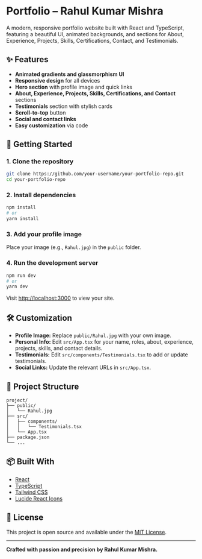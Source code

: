 # Portfolio – Rahul Kumar Mishra

A modern, responsive portfolio website built with React and TypeScript, featuring a beautiful UI, animated backgrounds, and sections for About, Experience, Projects, Skills, Certifications, Contact, and Testimonials.

## ✨ Features

- **Animated gradients and glassmorphism UI**
- **Responsive design** for all devices
- **Hero section** with profile image and quick links
- **About, Experience, Projects, Skills, Certifications, and Contact** sections
- **Testimonials** section with stylish cards
- **Scroll-to-top** button
- **Social and contact links**
- **Easy customization** via code

## 🚀 Getting Started

### 1. Clone the repository

```bash
git clone https://github.com/your-username/your-portfolio-repo.git
cd your-portfolio-repo
```

### 2. Install dependencies

```bash
npm install
# or
yarn install
```

### 3. Add your profile image

Place your image (e.g., `Rahul.jpg`) in the `public` folder.

### 4. Run the development server

```bash
npm run dev
# or
yarn dev
```

Visit [http://localhost:3000](http://localhost:3000) to view your site.

## 🛠️ Customization

- **Profile Image:** Replace `public/Rahul.jpg` with your own image.
- **Personal Info:** Edit `src/App.tsx` for your name, roles, about, experience, projects, skills, and contact details.
- **Testimonials:** Edit `src/components/Testimonials.tsx` to add or update testimonials.
- **Social Links:** Update the relevant URLs in `src/App.tsx`.

## 📁 Project Structure

```
project/
├── public/
│   └── Rahul.jpg
├── src/
│   ├── components/
│   │   └── Testimonials.tsx
│   └── App.tsx
├── package.json
└── ...
```

## 📦 Built With

- [React](https://react.dev/)
- [TypeScript](https://www.typescriptlang.org/)
- [Tailwind CSS](https://tailwindcss.com/)
- [Lucide React Icons](https://lucide.dev/)

## 📄 License

This project is open source and available under the [MIT License](LICENSE).

---

**Crafted with passion and precision by Rahul Kumar Mishra.**
